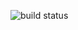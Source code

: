 ![build status](https://github.com/Idle-Tiger/dinner/actions/workflows/cmake.yml/badge.svg?branch=main)
